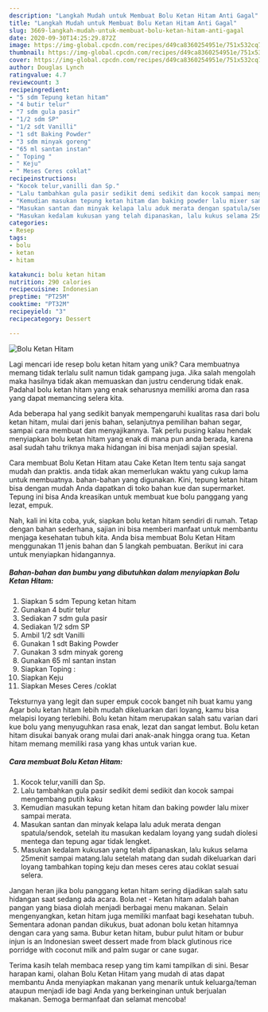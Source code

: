 ```yaml
---
description: "Langkah Mudah untuk Membuat Bolu Ketan Hitam Anti Gagal"
title: "Langkah Mudah untuk Membuat Bolu Ketan Hitam Anti Gagal"
slug: 3669-langkah-mudah-untuk-membuat-bolu-ketan-hitam-anti-gagal
date: 2020-09-30T14:25:29.872Z
image: https://img-global.cpcdn.com/recipes/d49ca8360254951e/751x532cq70/bolu-ketan-hitam-foto-resep-utama.jpg
thumbnail: https://img-global.cpcdn.com/recipes/d49ca8360254951e/751x532cq70/bolu-ketan-hitam-foto-resep-utama.jpg
cover: https://img-global.cpcdn.com/recipes/d49ca8360254951e/751x532cq70/bolu-ketan-hitam-foto-resep-utama.jpg
author: Douglas Lynch
ratingvalue: 4.7
reviewcount: 3
recipeingredient:
- "5 sdm Tepung ketan hitam"
- "4 butir telur"
- "7 sdm gula pasir"
- "1/2 sdm SP"
- "1/2 sdt Vanilli"
- "1 sdt Baking Powder"
- "3 sdm minyak goreng"
- "65 ml santan instan"
- " Toping "
- " Keju"
- " Meses Ceres coklat"
recipeinstructions:
- "Kocok telur,vanilli dan Sp."
- "Lalu tambahkan gula pasir sedikit demi sedikit dan kocok sampai mengembang putih kaku"
- "Kemudian masukan tepung ketan hitam dan baking powder lalu mixer sampai merata."
- "Masukan santan dan minyak kelapa lalu aduk merata dengan spatula/sendok, setelah itu masukan kedalam loyang yang sudah diolesi mentega dan tepung agar tidak lengket."
- "Masukan kedalam kukusan yang telah dipanaskan, lalu kukus selama 25menit sampai matang.lalu setelah matang dan sudah dikeluarkan dari loyang tambahkan toping keju dan meses ceres atau coklat sesuai selera."
categories:
- Resep
tags:
- bolu
- ketan
- hitam

katakunci: bolu ketan hitam 
nutrition: 290 calories
recipecuisine: Indonesian
preptime: "PT25M"
cooktime: "PT32M"
recipeyield: "3"
recipecategory: Dessert

---
```



![Bolu Ketan Hitam](https://img-global.cpcdn.com/recipes/d49ca8360254951e/751x532cq70/bolu-ketan-hitam-foto-resep-utama.jpg)

Lagi mencari ide resep bolu ketan hitam yang unik? Cara membuatnya memang tidak terlalu sulit namun tidak gampang juga. Jika salah mengolah maka hasilnya tidak akan memuaskan dan justru cenderung tidak enak. Padahal bolu ketan hitam yang enak seharusnya memiliki aroma dan rasa yang dapat memancing selera kita.

Ada beberapa hal yang sedikit banyak mempengaruhi kualitas rasa dari bolu ketan hitam, mulai dari jenis bahan, selanjutnya pemilihan bahan segar, sampai cara membuat dan menyajikannya. Tak perlu pusing kalau hendak menyiapkan bolu ketan hitam yang enak di mana pun anda berada, karena asal sudah tahu triknya maka hidangan ini bisa menjadi sajian spesial.

Cara membuat Bolu Ketan Hitam atau Cake Ketan Item tentu saja sangat mudah dan praktis. anda tidak akan memerlukan waktu yang cukup lama untuk membuatnya. bahan-bahan yang digunakan. Kini, tepung ketan hitam bisa dengan mudah Anda dapatkan di toko bahan kue dan supermarket. Tepung ini bisa Anda kreasikan untuk membuat kue bolu panggang yang lezat, empuk.


Nah, kali ini kita coba, yuk, siapkan bolu ketan hitam sendiri di rumah. Tetap dengan bahan sederhana, sajian ini bisa memberi manfaat untuk membantu menjaga kesehatan tubuh kita. Anda bisa membuat Bolu Ketan Hitam menggunakan 11 jenis bahan dan 5 langkah pembuatan. Berikut ini cara untuk menyiapkan hidangannya.

<!--inarticleads1-->

##### Bahan-bahan dan bumbu yang dibutuhkan dalam menyiapkan Bolu Ketan Hitam:

1. Siapkan 5 sdm Tepung ketan hitam
1. Gunakan 4 butir telur
1. Sediakan 7 sdm gula pasir
1. Sediakan 1/2 sdm SP
1. Ambil 1/2 sdt Vanilli
1. Gunakan 1 sdt Baking Powder
1. Gunakan 3 sdm minyak goreng
1. Gunakan 65 ml santan instan
1. Siapkan  Toping :
1. Siapkan  Keju
1. Siapkan  Meses Ceres /coklat


Teksturnya yang legit dan super empuk cocok banget nih buat kamu yang Agar bolu ketan hitam lebih mudah dikeluarkan dari loyang, kamu bisa melapisi loyang terlebihi. Bolu ketan hitam merupakan salah satu varian dari kue bolu yang menyuguhkan rasa enak, lezat dan sangat lembut. Bolu ketan hitam disukai banyak orang mulai dari anak-anak hingga orang tua. Ketan hitam memang memiliki rasa yang khas untuk varian kue. 

<!--inarticleads2-->

##### Cara membuat Bolu Ketan Hitam:

1. Kocok telur,vanilli dan Sp.
1. Lalu tambahkan gula pasir sedikit demi sedikit dan kocok sampai mengembang putih kaku
1. Kemudian masukan tepung ketan hitam dan baking powder lalu mixer sampai merata.
1. Masukan santan dan minyak kelapa lalu aduk merata dengan spatula/sendok, setelah itu masukan kedalam loyang yang sudah diolesi mentega dan tepung agar tidak lengket.
1. Masukan kedalam kukusan yang telah dipanaskan, lalu kukus selama 25menit sampai matang.lalu setelah matang dan sudah dikeluarkan dari loyang tambahkan toping keju dan meses ceres atau coklat sesuai selera.


Jangan heran jika bolu panggang ketan hitam sering dijadikan salah satu hidangan saat sedang ada acara. Bola.net - Ketan hitam adalah bahan pangan yang biasa diolah menjadi berbagai menu makanan. Selain mengenyangkan, ketan hitam juga memiliki manfaat bagi kesehatan tubuh. Sementara adonan pandan dikukus, buat adonan bolu ketan hitamnya dengan cara yang sama. Bubur ketan hitam, bubur pulut hitam or bubur injun is an Indonesian sweet dessert made from black glutinous rice porridge with coconut milk and palm sugar or cane sugar. 

Terima kasih telah membaca resep yang tim kami tampilkan di sini. Besar harapan kami, olahan Bolu Ketan Hitam yang mudah di atas dapat membantu Anda menyiapkan makanan yang menarik untuk keluarga/teman ataupun menjadi ide bagi Anda yang berkeinginan untuk berjualan makanan. Semoga bermanfaat dan selamat mencoba!
